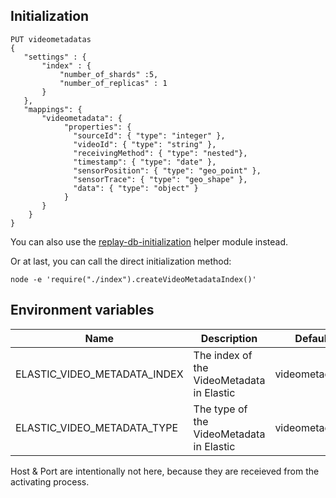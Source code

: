 ## Initialization
```
PUT videometadatas
{
   "settings" : {
       "index" : {
           "number_of_shards" :5,
           "number_of_replicas" : 1
       }
   },
   "mappings": {
       "videometadata": {
            "properties": {
              "sourceId": { "type": "integer" },
              "videoId": { "type": "string" },
              "receivingMethod": { "type": "nested"},
              "timestamp": { "type": "date" },
              "sensorPosition": { "type": "geo_point" },
              "sensorTrace": { "type": "geo_shape" },
              "data": { "type": "object" }
            }
       }
    }
}
```

You can also use the [replay-db-initialization](https://github.com/linnovate/replay-common/tree/develop/replay-db-initialization) helper module instead.

Or at last, you can call the direct initialization method:
```
node -e 'require("./index").createVideoMetadataIndex()'
```

## Environment variables

| Name                          | Description                                  | Default        |
|-------------------------------|----------------------------------------------|----------------|
| ELASTIC_VIDEO_METADATA_INDEX  | The index of the VideoMetadata in Elastic    | videometadatas |
| ELASTIC_VIDEO_METADATA_TYPE   | The type of the VideoMetadata in Elastic     | videometadata  |

Host & Port are intentionally not here, because they are receieved from the activating process.
